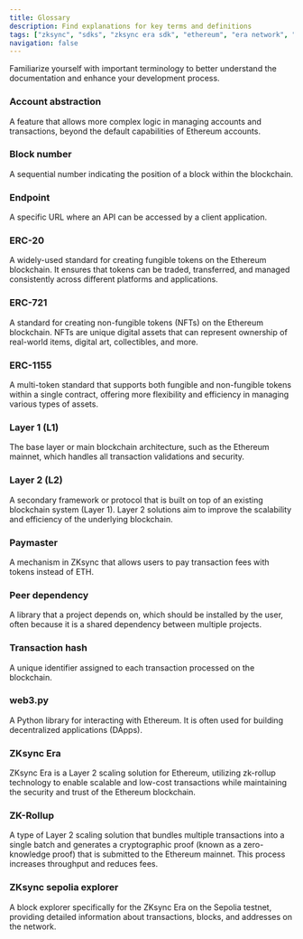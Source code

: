 ```yaml
---
title: Glossary
description: Find explanations for key terms and definitions
tags: ["zksync", "sdks", "zksync era sdk", "ethereum", "era network", "glossary"]
navigation: false
---
```


Familiarize yourself with important terminology to better understand the documentation and enhance your development process.

### Account abstraction
A feature that allows more complex logic in managing accounts and transactions, beyond the default capabilities of
Ethereum accounts.

### Block number
A sequential number indicating the position of a block within the blockchain.

### Endpoint
A specific URL where an API can be accessed by a client application.

### ERC-20
A widely-used standard for creating fungible tokens on the Ethereum blockchain. It ensures that tokens can be traded,
transferred, and managed consistently across different platforms and applications.

### ERC-721
A standard for creating non-fungible tokens (NFTs) on the Ethereum blockchain. NFTs are unique digital assets that
can represent ownership of real-world items, digital art, collectibles, and more.

### ERC-1155
A multi-token standard that supports both fungible and non-fungible tokens within a single contract, offering more
flexibility and efficiency in managing various types of assets.

### Layer 1 (L1)
The base layer or main blockchain architecture, such as the Ethereum mainnet, which handles all transaction
validations and security.

### Layer 2 (L2)
A secondary framework or protocol that is built on top of an existing blockchain system (Layer 1). Layer 2 solutions
aim to improve the scalability and efficiency of the underlying blockchain.

### Paymaster
A mechanism in ZKsync that allows users to pay transaction fees with tokens instead of ETH.

### Peer dependency
A library that a project depends on, which should be installed by the user, often because it is a shared dependency
between multiple projects.

### Transaction hash
A unique identifier assigned to each transaction processed on the blockchain.

### web3.py
A Python library for interacting with Ethereum. It is often used for building decentralized applications (DApps).

### ZKsync Era
ZKsync Era is a Layer 2 scaling solution for Ethereum, utilizing zk-rollup technology to enable scalable and low-cost
transactions while maintaining the security and trust of the Ethereum blockchain.

### ZK-Rollup
A type of Layer 2 scaling solution that bundles multiple transactions into a single batch and generates a
cryptographic proof (known as a zero-knowledge proof) that is submitted to the Ethereum mainnet. This process increases
throughput and reduces fees.

### ZKsync sepolia explorer
A block explorer specifically for the ZKsync Era on the Sepolia testnet, providing detailed information about
transactions, blocks, and addresses on the network.

